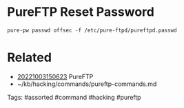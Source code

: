 # PureFTP Reset Password

```
pure-pw passwd offsec -f /etc/pure-ftpd/pureftpd.passwd
```

# Related
- [20221003150623](/zet/20221003150623/README.md) PureFTP
- ~/kb/hacking/commands/pureftp-commands.md

Tags:
    #assorted #command #hacking #pureftp
